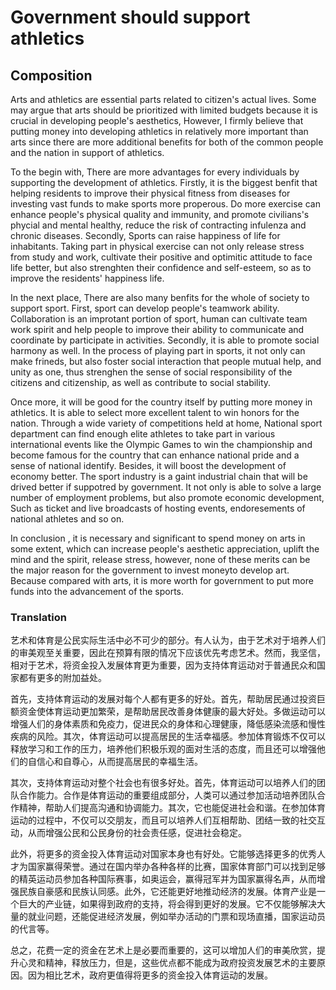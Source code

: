 # Government should support athletics

## Composition

Arts and athletics are essential parts related to citizen's actual lives. Some may argue that arts should be prioritized with limited budgets because it is crucial in developing people's aesthetics, However, I firmly believe that putting money into developing athletics in relatively more important than arts since there are more additional benefits for both of the common people and the nation in support of athletics.

To the begin with, There are more advantages for every individuals by supporting the development of athletics. Firstly, it is the biggest benfit that helping residents to improve their physical fitness from diseases for investing vast funds to make sports more properous. Do more exercise can enhance people's physical quality and immunity, and promote civilians's phycial and mental healthy, reduce the risk of contracting infulenza and chronic diseases. Secondly, Sports can raise happiness of life for inhabitants. Taking part in physical exercise can not only release stress from study and work, cultivate their positive and optimitic attitude to face life better, but also strenghten their confidence and self-esteem, so as to improve the residents' happiness life.

In the next place, There are also many benfits for the whole of society to support sport. First, sport can develop people's teamwork ability. Collaboration is an improtant portion of sport, human can cultivate team work spirit and help people to improve their ability to communicate and coordinate by participate in activities. Secondly, it is able to promote social harmony as well. In the process of playing part in sports, it not only can make frineds, but also foster social interaction that people mutual help, and unity as one, thus strenghen the sense of social responsibility of the citizens and citizenship, as well as contribute to social stability.

Once more, it will be good for the country itself by putting more money in athletics. It is able to select more excellent talent to win honors for the nation. Through a wide variety of competitions held at home, National sport department can find enough elite athletes to take part in various international events like the Olympic Games to win the championship and become famous for the country that can enhance national pride and a sense of national identify. Besides, it will boost the development of economy better. The sport industry is a gaint industrial chain that will be drived better if suppotred by government. It not only is able to solve a large number of employment problems, but also promote economic development, Such as ticket and live broadcasts of hosting events, endoresements of national athletes and so on.

In conclusion , it is necessary and significant to spend money on arts in some extent, which can increase people's aesthetic appreciation, uplift the mind and the spirit, release stress, however, none of these merits can be the major reason for the government to invest moneyto develop art. Because compared with arts, it is more worth for government to put more funds into the advancement of the sports.

<div style="page-break-after: always;"></div>

### Translation
艺术和体育是公民实际生活中必不可少的部分。有人认为，由于艺术对于培养人们的审美观至关重要，因此在预算有限的情况下应该优先考虑艺术。然而，我坚信，相对于艺术，将资金投入发展体育更为重要，因为支持体育运动对于普通民众和国家都有更多的附加益处。

首先，支持体育运动的发展对每个人都有更多的好处。首先，帮助居民通过投资巨额资金使体育运动更加繁荣，是帮助居民改善身体健康的最大好处。多做运动可以增强人们的身体素质和免疫力，促进民众的身体和心理健康，降低感染流感和慢性疾病的风险。其次，体育运动可以提高居民的生活幸福感。参加体育锻炼不仅可以释放学习和工作的压力，培养他们积极乐观的面对生活的态度，而且还可以增强他们的自信心和自尊心，从而提高居民的幸福生活。

其次，支持体育运动对整个社会也有很多好处。首先，体育运动可以培养人们的团队合作能力。合作是体育运动的重要组成部分，人类可以通过参加活动培养团队合作精神，帮助人们提高沟通和协调能力。其次，它也能促进社会和谐。在参加体育运动的过程中，不仅可以交朋友，而且可以培养人们互相帮助、团结一致的社交互动，从而增强公民和公民身份的社会责任感，促进社会稳定。

此外，将更多的资金投入体育运动对国家本身也有好处。它能够选择更多的优秀人才为国家赢得荣誉。通过在国内举办各种各样的比赛，国家体育部门可以找到足够的精英运动员参加各种国际赛事，如奥运会，赢得冠军并为国家赢得名声，从而增强民族自豪感和民族认同感。此外，它还能更好地推动经济的发展。体育产业是一个巨大的产业链，如果得到政府的支持，将会得到更好的发展。它不仅能够解决大量的就业问题，还能促进经济发展，例如举办活动的门票和现场直播，国家运动员的代言等。

总之，花费一定的资金在艺术上是必要而重要的，这可以增加人们的审美欣赏，提升心灵和精神，释放压力，但是，这些优点都不能成为政府投资发展艺术的主要原因。因为相比艺术，政府更值得将更多的资金投入体育运动的发展。




